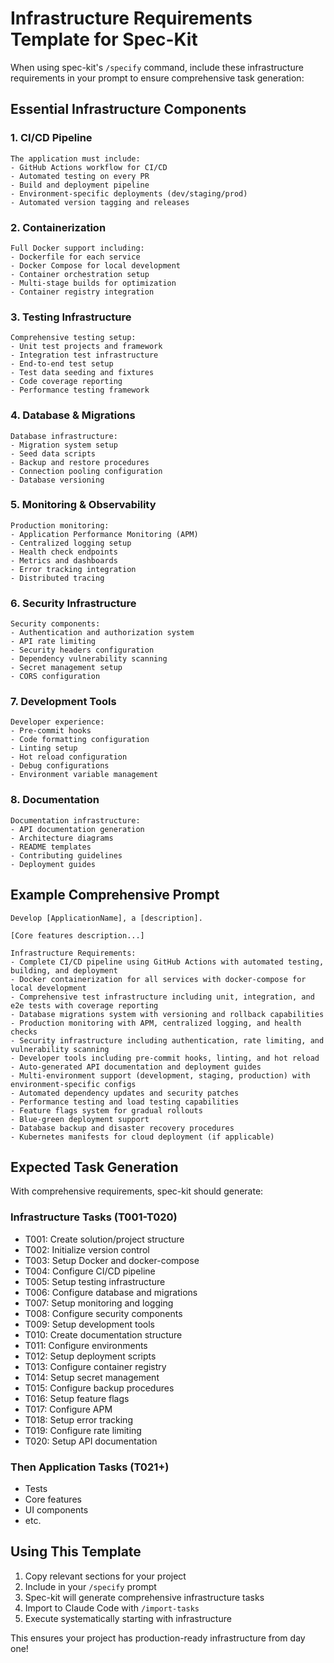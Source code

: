 # Infrastructure Requirements Template for Spec-Kit

When using spec-kit's `/specify` command, include these infrastructure requirements in your prompt to ensure comprehensive task generation:

## Essential Infrastructure Components

### 1. CI/CD Pipeline
```
The application must include:
- GitHub Actions workflow for CI/CD
- Automated testing on every PR
- Build and deployment pipeline
- Environment-specific deployments (dev/staging/prod)
- Automated version tagging and releases
```

### 2. Containerization
```
Full Docker support including:
- Dockerfile for each service
- Docker Compose for local development
- Container orchestration setup
- Multi-stage builds for optimization
- Container registry integration
```

### 3. Testing Infrastructure
```
Comprehensive testing setup:
- Unit test projects and framework
- Integration test infrastructure
- End-to-end test setup
- Test data seeding and fixtures
- Code coverage reporting
- Performance testing framework
```

### 4. Database & Migrations
```
Database infrastructure:
- Migration system setup
- Seed data scripts
- Backup and restore procedures
- Connection pooling configuration
- Database versioning
```

### 5. Monitoring & Observability
```
Production monitoring:
- Application Performance Monitoring (APM)
- Centralized logging setup
- Health check endpoints
- Metrics and dashboards
- Error tracking integration
- Distributed tracing
```

### 6. Security Infrastructure
```
Security components:
- Authentication and authorization system
- API rate limiting
- Security headers configuration
- Dependency vulnerability scanning
- Secret management setup
- CORS configuration
```

### 7. Development Tools
```
Developer experience:
- Pre-commit hooks
- Code formatting configuration
- Linting setup
- Hot reload configuration
- Debug configurations
- Environment variable management
```

### 8. Documentation
```
Documentation infrastructure:
- API documentation generation
- Architecture diagrams
- README templates
- Contributing guidelines
- Deployment guides
```

## Example Comprehensive Prompt

```
Develop [ApplicationName], a [description]. 

[Core features description...]

Infrastructure Requirements:
- Complete CI/CD pipeline using GitHub Actions with automated testing, building, and deployment
- Docker containerization for all services with docker-compose for local development
- Comprehensive test infrastructure including unit, integration, and e2e tests with coverage reporting
- Database migrations system with versioning and rollback capabilities
- Production monitoring with APM, centralized logging, and health checks
- Security infrastructure including authentication, rate limiting, and vulnerability scanning
- Developer tools including pre-commit hooks, linting, and hot reload
- Auto-generated API documentation and deployment guides
- Multi-environment support (development, staging, production) with environment-specific configs
- Automated dependency updates and security patches
- Performance testing and load testing capabilities
- Feature flags system for gradual rollouts
- Blue-green deployment support
- Database backup and disaster recovery procedures
- Kubernetes manifests for cloud deployment (if applicable)
```

## Expected Task Generation

With comprehensive requirements, spec-kit should generate:

### Infrastructure Tasks (T001-T020)
- T001: Create solution/project structure
- T002: Initialize version control
- T003: Setup Docker and docker-compose
- T004: Configure CI/CD pipeline
- T005: Setup testing infrastructure
- T006: Configure database and migrations
- T007: Setup monitoring and logging
- T008: Configure security components
- T009: Setup development tools
- T010: Create documentation structure
- T011: Configure environments
- T012: Setup deployment scripts
- T013: Configure container registry
- T014: Setup secret management
- T015: Configure backup procedures
- T016: Setup feature flags
- T017: Configure APM
- T018: Setup error tracking
- T019: Configure rate limiting
- T020: Setup API documentation

### Then Application Tasks (T021+)
- Tests
- Core features
- UI components
- etc.

## Using This Template

1. Copy relevant sections for your project
2. Include in your `/specify` prompt
3. Spec-kit will generate comprehensive infrastructure tasks
4. Import to Claude Code with `/import-tasks`
5. Execute systematically starting with infrastructure

This ensures your project has production-ready infrastructure from day one!